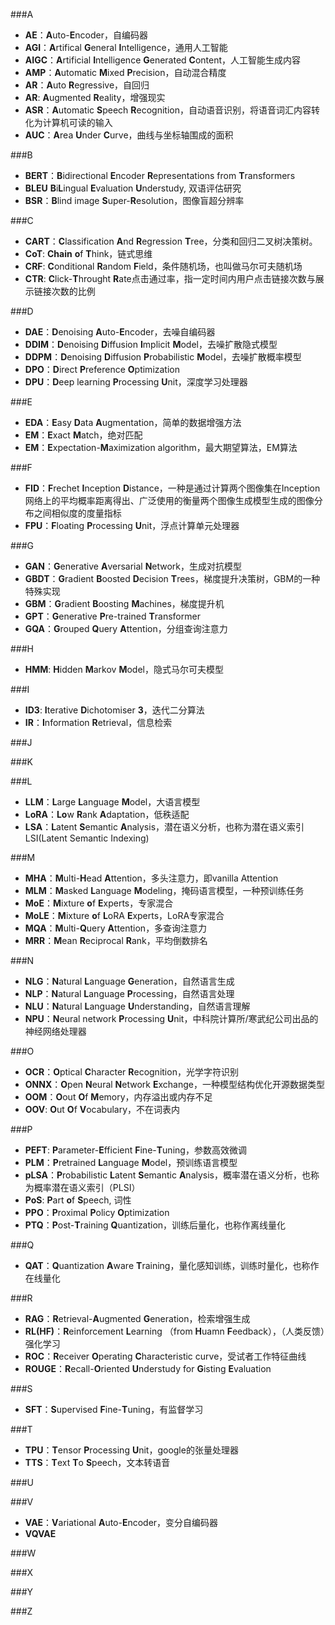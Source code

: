 ###A
- **AE**：**A**uto-**E**ncoder，自编码器
- **AGI**：**A**rtifical **G**eneral **I**ntelligence，通用人工智能
- **AIGC**：**A**rtificial **I**ntelligence **G**enerated **C**ontent，人工智能生成内容
- **AMP**：**A**utomatic **M**ixed **P**recision，自动混合精度
- **AR**：**A**uto **R**egressive，自回归
- **AR**: **A**ugmented **R**eality，增强现实
- **ASR**：**A**utomatic **S**peech **R**ecognition，自动语音识别，将语音词汇内容转化为计算机可读的输入
- **AUC**：**A**rea **U**nder **C**urve，曲线与坐标轴围成的面积

###B
- **BERT**：**B**idirectional **E**ncoder **R**epresentations from **T**ransformers  
- **BLEU** **B**i**L**ingual **E**valuation **U**nderstudy, 双语评估研究
- **BSR**：**B**lind image **S**uper-**R**esolution，图像盲超分辨率

###C
- **CART**：**C**lassification **A**nd **R**egression **T**ree，分类和回归二叉树决策树。
- **CoT**: **Chain** **o**f  **T**hink，链式思维
- **CRF**: **C**onditional **R**andom **F**ield，条件随机场，也叫做马尔可夫随机场
- **CTR**: **C**lick-**T**hrought **R**ate点击通过率，指一定时间内用户点击链接次数与展示链接次数的比例

###D
- **DAE**：**D**enoising **A**uto-**E**ncoder，去噪自编码器
- **DDIM**：**D**enoising **D**iffusion **I**mplicit **M**odel，去噪扩散隐式模型
- **DDPM**：**D**enoising **D**iffusion **P**robabilistic **M**odel，去噪扩散概率模型
- **DPO**：**D**irect **P**reference **O**ptimization
- **DPU**：**D**eep learning **P**rocessing **U**nit，深度学习处理器

###E
- **EDA**：**E**asy **D**ata **A**ugmentation，简单的数据增强方法
- **EM**：**E**xact **M**atch，绝对匹配
- **EM**：**E**xpectation-**M**aximization algorithm，最大期望算法，EM算法

###F
- **FID**：**F**rechet **I**nception **D**istance，一种是通过计算两个图像集在Inception网络上的平均概率距离得出、广泛使用的衡量两个图像生成模型生成的图像分布之间相似度的度量指标
- **FPU**：**F**loating **P**rocessing **U**nit，浮点计算单元处理器

###G
- **GAN**：**G**enerative **A**versarial **N**etwork，生成对抗模型
- **GBDT**：**G**radient **B**oosted **D**ecision **T**rees，梯度提升决策树，GBM的一种特殊实现
- **GBM**：**G**radient **B**oosting **M**achines，梯度提升机
- **GPT**：**G**enerative **P**re-trained **T**ransformer
- **GQA**：**G**rouped **Q**uery **A**ttention，分组查询注意力

###H
- **HMM**: **H**idden **M**arkov **M**odel，隐式马尔可夫模型


###I
- **ID3**: **I**terative **D**ichotomiser **3**，迭代二分算法
- **IR**：**I**nformation **R**etrieval，信息检索

###J

###K

###L
- **LLM**：**L**arge **L**anguage **M**odel，大语言模型
- **LoRA**：**Lo**w **R**ank **A**daptation，低秩适配
- **LSA**：**L**atent **S**emantic **A**nalysis，潜在语义分析，也称为潜在语义索引LSI(Latent Semantic Indexing)

###M
- **MHA**：**M**ulti-**H**ead **A**ttention，多头注意力，即vanilla Attention
- **MLM**：**M**asked **L**anguage **M**odeling，掩码语言模型，一种预训练任务
- **MoE**：**M**ixture **o**f **E**xperts，专家混合
- **MoLE**：**M**ixture **o**f **L**oRA **E**xperts，LoRA专家混合
- **MQA**：**M**ulti-**Q**uery **A**ttention，多查询注意力
- **MRR**：**M**ean **R**eciprocal **R**ank，平均倒数排名

###N
- **NLG**：**N**atural **L**anguage **G**eneration，自然语言生成
- **NLP**：**N**atural **L**anguage **P**rocessing，自然语言处理
- **NLU**：**N**atural **L**anguage **U**nderstanding，自然语言理解
- **NPU**：**N**eural network **P**rocessing **U**nit，中科院计算所/寒武纪公司出品的神经网络处理器

###O
- **OCR**：**O**ptical **C**haracter **R**ecognition，光学字符识别
- **ONNX**：**O**pen **N**eural **N**etwork **E**xchange，一种模型结构优化开源数据类型
- **OOM**：**O**out **O**f **M**emory，内存溢出或内存不足
- **OOV**: **O**ut **O**f **V**ocabulary，不在词表内

###P
- **PEFT**: **P**arameter-**E**fficient **F**ine-**T**uning，参数高效微调
- **PLM**：**P**retrained **L**anguage **M**odel，预训练语言模型
- **pLSA**：**P**robabilistic **L**atent **S**emantic **A**nalysis，概率潜在语义分析，也称为概率潜在语义索引（PLSI）
- **PoS**: **P**art **o**f **S**peech, 词性
- **PPO**：**P**roximal **P**olicy **O**ptimization
- **PTQ**：**P**ost-**T**raining **Q**uantization，训练后量化，也称作离线量化

###Q
- **QAT**：**Q**uantization **A**ware **T**raining，量化感知训练，训练时量化，也称作在线量化

###R
- **RAG**：**R**etrieval-**A**ugmented **G**eneration，检索增强生成
- **RL(HF)**：**R**einforcement **L**earning （from **H**uamn **F**eedback），（人类反馈）强化学习
- **ROC**：**R**eceiver **O**perating **C**haracteristic curve，受试者工作特征曲线
- **ROUGE**：**R**ecall-**O**riented **U**nderstudy for **G**isting **E**valuation

###S
- **SFT**：**S**upervised **F**ine-**T**uning，有监督学习  

###T
- **TPU**：**T**ensor **P**rocessing **U**nit，google的张量处理器
- **TTS**：**T**ext **T**o **S**peech，文本转语音

###U

###V
- **VAE**：**V**ariational **A**uto-**E**ncoder，变分自编码器
- **VQVAE**

###W

###X

###Y

###Z